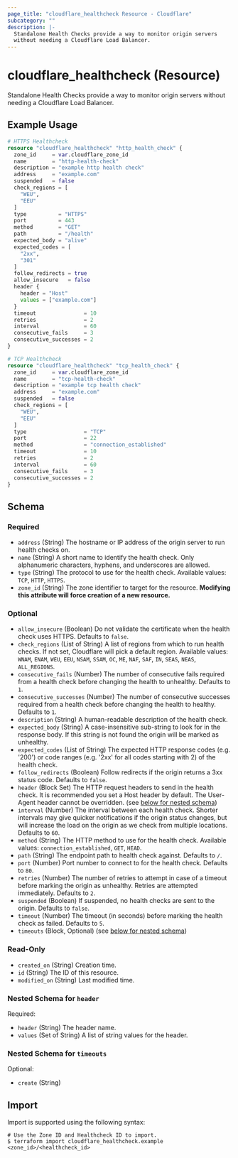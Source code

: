 ```yaml
---
page_title: "cloudflare_healthcheck Resource - Cloudflare"
subcategory: ""
description: |-
  Standalone Health Checks provide a way to monitor origin servers
  without needing a Cloudflare Load Balancer.
---
```


# cloudflare_healthcheck (Resource)

Standalone Health Checks provide a way to monitor origin servers
without needing a Cloudflare Load Balancer.

## Example Usage

```terraform
# HTTPS Healthcheck
resource "cloudflare_healthcheck" "http_health_check" {
  zone_id     = var.cloudflare_zone_id
  name        = "http-health-check"
  description = "example http health check"
  address     = "example.com"
  suspended   = false
  check_regions = [
    "WEU",
    "EEU"
  ]
  type          = "HTTPS"
  port          = 443
  method        = "GET"
  path          = "/health"
  expected_body = "alive"
  expected_codes = [
    "2xx",
    "301"
  ]
  follow_redirects = true
  allow_insecure   = false
  header {
    header = "Host"
    values = ["example.com"]
  }
  timeout               = 10
  retries               = 2
  interval              = 60
  consecutive_fails     = 3
  consecutive_successes = 2
}

# TCP Healthcheck
resource "cloudflare_healthcheck" "tcp_health_check" {
  zone_id     = var.cloudflare_zone_id
  name        = "tcp-health-check"
  description = "example tcp health check"
  address     = "example.com"
  suspended   = false
  check_regions = [
    "WEU",
    "EEU"
  ]
  type                  = "TCP"
  port                  = 22
  method                = "connection_established"
  timeout               = 10
  retries               = 2
  interval              = 60
  consecutive_fails     = 3
  consecutive_successes = 2
}
```
<!-- schema generated by tfplugindocs -->
## Schema

### Required

- `address` (String) The hostname or IP address of the origin server to run health checks on.
- `name` (String) A short name to identify the health check. Only alphanumeric characters, hyphens, and underscores are allowed.
- `type` (String) The protocol to use for the health check. Available values: `TCP`, `HTTP`, `HTTPS`.
- `zone_id` (String) The zone identifier to target for the resource. **Modifying this attribute will force creation of a new resource.**

### Optional

- `allow_insecure` (Boolean) Do not validate the certificate when the health check uses HTTPS. Defaults to `false`.
- `check_regions` (List of String) A list of regions from which to run health checks. If not set, Cloudflare will pick a default region. Available values: `WNAM`, `ENAM`, `WEU`, `EEU`, `NSAM`, `SSAM`, `OC`, `ME`, `NAF`, `SAF`, `IN`, `SEAS`, `NEAS`, `ALL_REGIONS`.
- `consecutive_fails` (Number) The number of consecutive fails required from a health check before changing the health to unhealthy. Defaults to `1`.
- `consecutive_successes` (Number) The number of consecutive successes required from a health check before changing the health to healthy. Defaults to `1`.
- `description` (String) A human-readable description of the health check.
- `expected_body` (String) A case-insensitive sub-string to look for in the response body. If this string is not found the origin will be marked as unhealthy.
- `expected_codes` (List of String) The expected HTTP response codes (e.g. '200') or code ranges (e.g. '2xx' for all codes starting with 2) of the health check.
- `follow_redirects` (Boolean) Follow redirects if the origin returns a 3xx status code. Defaults to `false`.
- `header` (Block Set) The HTTP request headers to send in the health check. It is recommended you set a Host header by default. The User-Agent header cannot be overridden. (see [below for nested schema](#nestedblock--header))
- `interval` (Number) The interval between each health check. Shorter intervals may give quicker notifications if the origin status changes, but will increase the load on the origin as we check from multiple locations. Defaults to `60`.
- `method` (String) The HTTP method to use for the health check. Available values: `connection_established`, `GET`, `HEAD`.
- `path` (String) The endpoint path to health check against. Defaults to `/`.
- `port` (Number) Port number to connect to for the health check. Defaults to `80`.
- `retries` (Number) The number of retries to attempt in case of a timeout before marking the origin as unhealthy. Retries are attempted immediately. Defaults to `2`.
- `suspended` (Boolean) If suspended, no health checks are sent to the origin. Defaults to `false`.
- `timeout` (Number) The timeout (in seconds) before marking the health check as failed. Defaults to `5`.
- `timeouts` (Block, Optional) (see [below for nested schema](#nestedblock--timeouts))

### Read-Only

- `created_on` (String) Creation time.
- `id` (String) The ID of this resource.
- `modified_on` (String) Last modified time.

<a id="nestedblock--header"></a>
### Nested Schema for `header`

Required:

- `header` (String) The header name.
- `values` (Set of String) A list of string values for the header.


<a id="nestedblock--timeouts"></a>
### Nested Schema for `timeouts`

Optional:

- `create` (String)

## Import

Import is supported using the following syntax:

```shell
# Use the Zone ID and Healthcheck ID to import.
$ terraform import cloudflare_healthcheck.example <zone_id>/<healthcheck_id>
```
